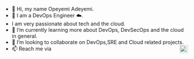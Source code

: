 - 👋 Hi, my name Opeyemi Adeyemi.
- 👀 I am a DevOps Engineer ☁️.
- I am very passionate about tech and the cloud.
- 🌱 I’m currently learning more about DevOps, DevSecOps and the cloud in general.
- 💞️ I’m looking to collaborate on DevOps,SRE and Cloud related projects.
- 📫 Reach me via <a href="https://www.linkedin.com/in/opeyemi-adeyemi-/">
  <img align="right" alt="Saket Prag" width="22px" src="https://cdn.jsdelivr.net/npm/simple-icons@v3/icons/linkedin.svg" />
</a>
